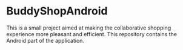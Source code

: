 # BuddyShopAndroid
This is a small project aimed at making the collaborative shopping experience more pleasant and efficient. This repository contains the Android part of the application.
